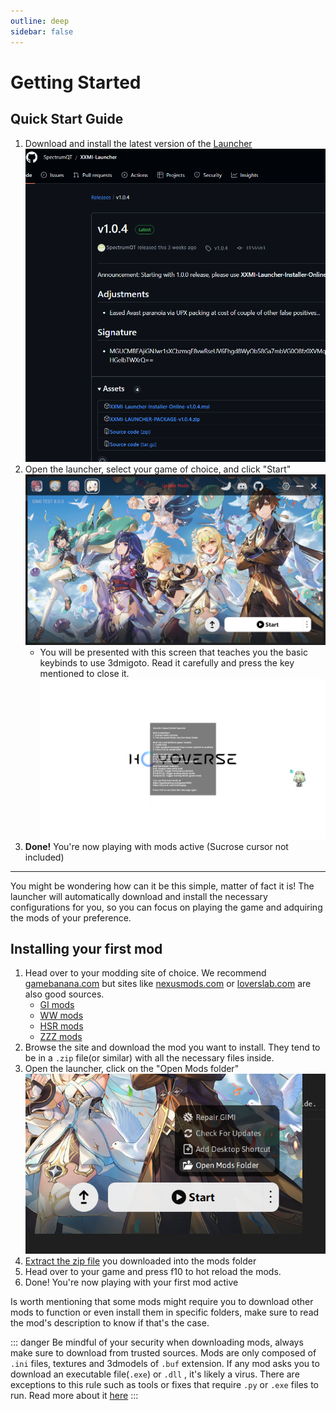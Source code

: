 ```yaml
---
outline: deep
sidebar: false
---
```

# Getting Started

## Quick Start Guide

1. Download and install the latest version of the [Launcher](https://github.com/SpectrumQT/XXMI-Launcher/releases/latest) 
![downloadlauncher](./img/downloadlauncher.png)
2. Open the launcher, select your game of choice, and click "Start"
![Start](./img/start.png)
    - You will be presented with this screen that teaches you the basic keybinds to use 3dmigoto. Read it carefully and press the key mentioned to close it.
    ![firstscreen](./img/firstscreen.png)
3. **Done!** You're now playing with mods active (Sucrose cursor not included)

---
You might be wondering how can it be this simple, matter of fact it is! The launcher will automatically download and install the necessary configurations for you, so you can focus on playing the game and adquiring the mods of your preference.

## Installing your first mod

1. Head over to your modding site of choice. We recommend [gamebanana.com](https://gamebanana.com) but sites like [nexusmods.com](https://nexusmods.com) or [loverslab.com](https://loverslab.com) are also good sources.
    - [GI mods](https://gamebanana.com/mods/1)
    - [WW mods](https://gamebanana.com/mods/1)
    - [HSR mods](https://gamebanana.com/mods/1)
    - [ZZZ mods](https://gamebanana.com/mods/1)
2. Browse the site and download the mod you want to install. They tend to be in a `.zip` file(or similar) with all the necessary files inside.
3. Open the launcher, click on the "Open Mods folder"
![Open Mods folder](./img/openmodsfolder.png)
4. [Extract the zip file](https://www.google.com/search?q=how+to+extract+a+compressed+file) you downloaded into the mods folder
5. Head over to your game and press f10 to hot reload the mods.
6. Done! You're now playing with your first mod active

Is worth mentioning that some mods might require you to download other mods to function or even install them in specific folders, make sure to read the mod's description to know if that's the case.

::: danger
Be mindful of your security when downloading mods, always make sure to download from trusted sources. Mods are only composed of `.ini` files, textures and 3dmodels of `.buf` extension. If any mod asks you to download an executable file(`.exe`) or `.dll` , it's likely a virus. There are exceptions to this rule such as tools or fixes that require `.py` or `.exe` files to run. Read more about it [here](#fixing-mods)
:::
